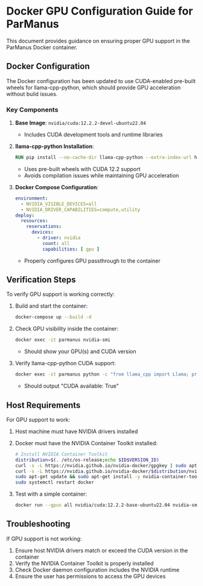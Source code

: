 # Docker GPU Configuration Guide for ParManus

This document provides guidance on ensuring proper GPU support in the ParManus Docker container.

## Docker Configuration

The Docker configuration has been updated to use CUDA-enabled pre-built wheels for llama-cpp-python, which should provide GPU acceleration without build issues.

### Key Components

1. **Base Image**: `nvidia/cuda:12.2.2-devel-ubuntu22.04`
   - Includes CUDA development tools and runtime libraries

2. **llama-cpp-python Installation**:
   ```dockerfile
   RUN pip install --no-cache-dir llama-cpp-python --extra-index-url https://abetlen.github.io/llama-cpp-python/whl/cu122
   ```
   - Uses pre-built wheels with CUDA 12.2 support
   - Avoids compilation issues while maintaining GPU acceleration

3. **Docker Compose Configuration**:
   ```yaml
   environment:
     - NVIDIA_VISIBLE_DEVICES=all
     - NVIDIA_DRIVER_CAPABILITIES=compute,utility
   deploy:
     resources:
       reservations:
         devices:
           - driver: nvidia
             count: all
             capabilities: [ gpu ]
   ```
   - Properly configures GPU passthrough to the container

## Verification Steps

To verify GPU support is working correctly:

1. Build and start the container:
   ```bash
   docker-compose up --build -d
   ```

2. Check GPU visibility inside the container:
   ```bash
   docker exec -it parmanus nvidia-smi
   ```
   - Should show your GPU(s) and CUDA version

3. Verify llama-cpp-python CUDA support:
   ```bash
   docker exec -it parmanus python -c "from llama_cpp import Llama; print(f'CUDA available: {Llama.get_cuda_device_count() > 0}')"
   ```
   - Should output "CUDA available: True"

## Host Requirements

For GPU support to work:

1. Host machine must have NVIDIA drivers installed
2. Docker must have the NVIDIA Container Toolkit installed:
   ```bash
   # Install NVIDIA Container Toolkit
   distribution=$(. /etc/os-release;echo $ID$VERSION_ID)
   curl -s -L https://nvidia.github.io/nvidia-docker/gpgkey | sudo apt-key add -
   curl -s -L https://nvidia.github.io/nvidia-docker/$distribution/nvidia-docker.list | sudo tee /etc/apt/sources.list.d/nvidia-docker.list
   sudo apt-get update && sudo apt-get install -y nvidia-container-toolkit
   sudo systemctl restart docker
   ```

3. Test with a simple container:
   ```bash
   docker run --gpus all nvidia/cuda:12.2.2-base-ubuntu22.04 nvidia-smi
   ```

## Troubleshooting

If GPU support is not working:

1. Ensure host NVIDIA drivers match or exceed the CUDA version in the container
2. Verify the NVIDIA Container Toolkit is properly installed
3. Check Docker daemon configuration includes the NVIDIA runtime
4. Ensure the user has permissions to access the GPU devices
